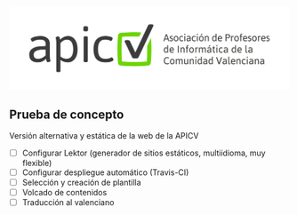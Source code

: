 ![logo APICV](apicv.jpg)

## Prueba de concepto

Versión alternativa y estática de la web de la APICV

- [ ] Configurar Lektor (generador de sitios estáticos, multiidioma, muy flexible)
- [ ] Configurar despliegue automático (Travis-CI)
- [ ] Selección y creación de plantilla
- [ ] Volcado de contenidos
- [ ] Traducción al valenciano
